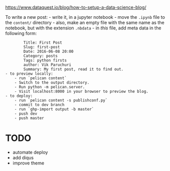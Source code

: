 https://www.dataquest.io/blog/how-to-setup-a-data-science-blog/

To write a new post:
    - write it, in a jupyter notebook
    - move the `.ipynb` file to the `content/` directory
    - also, make an empty file with the same name as the notebook, but with the
        extension `.nbdata`
        - in _this_ file, add meta data in the following form:

            Title: First Post
            Slug: first-post
            Date: 2016-06-08 20:00
            Category: posts
            Tags: python firsts
            author: Vik Paruchuri
            Summary: My first post, read it to find out.
    - to preview locally:
        - run `pelican content`
        - Switch to the output directory.
        - Run python -m pelican.server.
        - Visit localhost:8000 in your browser to preview the blog.
    - to deploy:
        - run `pelican content -s publishconf.py`
        - commit to dev branch
        - run `ghp-import output -b master`
        - push dev
        - push master


TODO
====

- automate deploy
- add diqus
- improve theme



